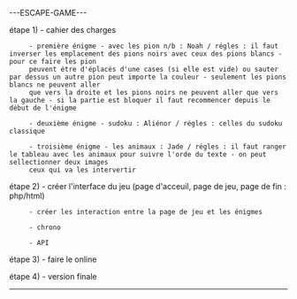 ---ESCAPE-GAME---

étape 1) - cahier des charges
         
         - première énigme - avec les pion n/b : Noah / régles : il faut inverser les emplacement des pions noirs avec ceux des pions blancs - pour ce faire les pion
         peuvent étre d'éplacés d'une cases (si elle est vide) ou sauter par dessus un autre pion peut importe la couleur - seulement les pions blancs ne peuvent aller
         que vers la droite et les pions noirs ne peuvent aller que vers la gauche - si la partie est bloquer il faut recommencer depuis le début de l'énigme
         
         - deuxième énigme - sudoku : Aliénor / régles : celles du sudoku classique
         
         - troisième énigme - les animaux : Jade / régles : il faut ranger le tableau avec les animaux pour suivre l'orde du texte - on peut sellectionner deux images 
         ceux qui va les intervertir

étape 2) - créer l'interface du jeu (page d'acceuil, page de jeu, page de fin : php/html)
         
         - créer les interaction entre la page de jeu et les énigmes
         
         - chrono
         
         - API

étape 3) - faire le online

étape 4) - version finale

-----------------
